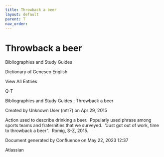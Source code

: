 ```yaml
---
title: Throwback a beer
layout: default
parent: T
nav_order:
---
```


# Throwback a beer

Bibliographies and Study Guides

Dictionary of Geneseo English

View All Entries

Q-T

Bibliographies and Study Guides : Throwback a beer

Created by  Unknown User (mtr7) on Apr 29, 2015

Action used to describe drinking a beer.  Popularly used phrase among sports teams and fraternities that we surveyed.  &quot;Just got out of work, time to throwback a beer&quot;.  Romig, S-Z, 2015.

Document generated by Confluence on May 22, 2023 12:37

Atlassian
